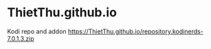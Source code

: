# ThietThu.github.io
Kodi repo and addon
https://ThietThu.github.io/repository.kodinerds-7.0.1.3.zip
